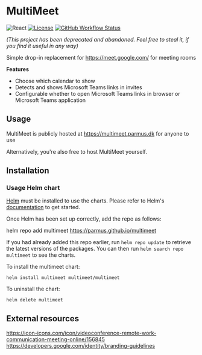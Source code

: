 # MultiMeet
![React](https://img.shields.io/badge/react-%2320232a.svg?style=flat&logo=react&logoColor=%2361DAFB)
[![License](https://img.shields.io/badge/License-Apache_2.0-blue.svg)](https://opensource.org/licenses/Apache-2.0)
[![GitHub Workflow Status](https://img.shields.io/github/workflow/status/parmus/multimeet/build-and-push-docker-image)](https://github.com/parmus/multimeet/actions/workflows/build-and-push-docker-image.yaml)

_(This project has been deprecated and abandoned. Feel free to steal it, if you find it useful in any way)_

Simple drop-in replacement for https://meet.google.com/ for meeting rooms

**Features**
- Choose which calendar to show
- Detects and shows Microsoft Teams links in invites
- Configurable whether to open Microsoft Teams links in browser or Microsoft Teams application

## Usage
MultiMeet is publicly hosted at https://multimeet.parmus.dk for anyone to use

Alternatively, you're also free to host MultiMeet yourself.

## Installation

### Usage Helm chart

[Helm](https://helm.sh) must be installed to use the charts.  Please refer to
Helm's [documentation](https://helm.sh/docs) to get started.

Once Helm has been set up correctly, add the repo as follows:

  helm repo add multimeet https://parmus.github.io/multimeet

If you had already added this repo earlier, run `helm repo update` to retrieve
the latest versions of the packages.  You can then run `helm search repo
multimeet` to see the charts.

To install the multimeet chart:

    helm install multimeet multimeet/multimeet

To uninstall the chart:

    helm delete multimeet

## External resources
https://icon-icons.com/icon/videoconference-remote-work-communication-meeting-online/156845
https://developers.google.com/identity/branding-guidelines
